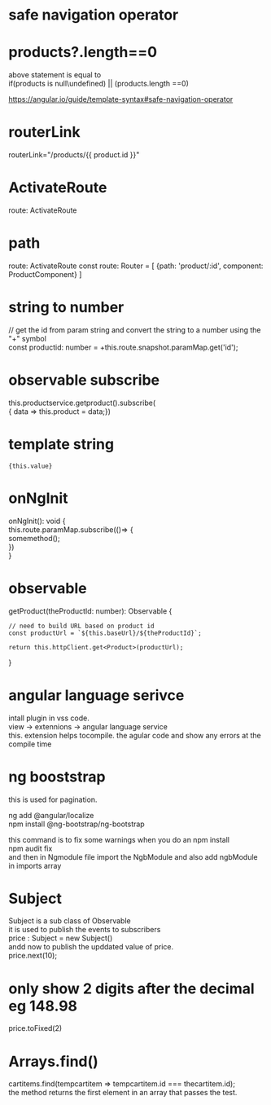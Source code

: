 


# safe navigation operator
# products?.length==0   
above statement is equal to  
if(products is null\undefined) || (products.length ==0)     

https://angular.io/guide/template-syntax#safe-navigation-operator  


# routerLink
routerLink="/products/{{ product.id }}"     

# ActivateRoute
route:  ActivateRoute

# path
route:  ActivateRoute
const route: Router = [ {path: 'product/:id', component: ProductComponent} ]

# string to number
// get the id from param string and convert the string to a number using the "+" symbol  
const productid: number = +this.route.snapshot.paramMap.get('id');

# observable subscribe
this.productservice.getproduct().subscribe(   
 {  data => this.product = data;})
 
 # template string
 `{this.value}`

# onNgInit
onNgInit(): void {  
this.route.paramMap.subscribe(()=> {  
somemethod();  
})  
}

# observable
 getProduct(theProductId: number): Observable<Product> {  

    // need to build URL based on product id  
    const productUrl = `${this.baseUrl}/${theProductId}`;  

    return this.httpClient.get<Product>(productUrl);   
  }

# angular language serivce
intall plugin in vss code.  
view -> extennions -> angular language service   
this. extension helps tocompile. the agular code and show any errors at the compile time  

# ng booststrap 
this is used for pagination.  

ng add @angular/localize  
npm install @ng-bootstrap/ng-bootstrap    

this command is to fix some warnings when you do an npm install  
npm audit fix  
and then in Ngmodule file import the NgbModule and also add ngbModule in imports array  

# Subject
Subject is a sub class of Observable   
it is used to publish the events to subscribers  
price : Subject<number> = new Subject<number>()  
 andd now to publish the upddated value of price.  
 price.next(10);  
 
# only show 2 digits after the decimal eg 148.98
price.toFixed(2)  

# Arrays.find()
cartitems.find(tempcartitem => tempcartitem.id === thecartitem.id);  
the method returns the first element in an array that passes the test.  
